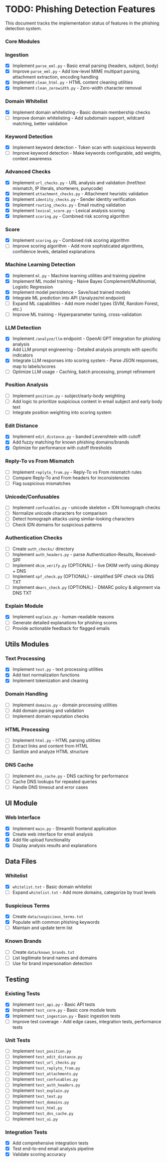 # TODO: Phishing Detection Features

This document tracks the implementation status of features in the phishing detection system.

### Core Modules

### Ingestion

- [x] Implement `parse_eml.py` - Basic email parsing (headers, subject, body)
- [x] Improve `parse_eml.py` - Add low-level MIME multipart parsing, attachment extraction, encoding handling
- [x] Implement `clean_html.py` - HTML content cleaning utilities
- [x] Implement `clean_zerowidth.py` - Zero-width character removal

### Domain Whitelist

- [x] Implement domain whitelisting - Basic domain membership checks
- [ ] Improve domain whitelisting - Add subdomain support, wildcard matching, better validation

### Keyword Detection

- [x] Implement keyword detection - Token scan with suspicious keywords
- [ ] Improve keyword detection - Make keywords configurable, add weights, context awareness

### Advanced Checks

- [x] Implement `url_checks.py` - URL analysis and validation (href/text mismatch, IP literals, shorteners, punycode)
- [x] Implement `attachment_checks.py` - Attachment heuristic validation
- [x] Implement `identity_checks.py` - Sender identity verification
- [x] Implement `routing_checks.py` - Email routing validation
- [x] Implement `lexical_score.py` - Lexical analysis scoring
- [x] Implement `scoring.py` - Combined risk scoring algorithm

### Score

- [x] Implement `scoring.py` - Combined risk scoring algorithm
- [ ] Improve scoring algorithm - Add more sophisticated algorithms, confidence levels, detailed explanations

### Machine Learning Detection

- [x] Implement `ml.py` - Machine learning utilities and training pipeline
- [x] Implement ML model training - Naive Bayes Complement/Multinomial, Logistic Regression
- [x] Implement model persistence - Save/load trained models
- [x] Integrate ML prediction into API (/analyze/ml endpoint)
- [ ] Expand ML capabilities - Add more model types (SVM, Random Forest, etc.)
- [ ] Improve ML training - Hyperparameter tuning, cross-validation

### LLM Detection

- [x] Implement `/analyze/llm` endpoint - OpenAI GPT integration for phishing analysis
- [x] Add LLM prompt engineering - Detailed analysis prompts with specific indicators
- [x] Integrate LLM responses into scoring system - Parse JSON responses, map to labels/scores
- [ ] Optimize LLM usage - Caching, batch processing, prompt refinement

### Position Analysis

- [ ] Implement `position.py` - subject/early-body weighting
- [ ] Add logic to prioritize suspicious content in email subject and early body text
- [ ] Integrate position weighting into scoring system

### Edit Distance

- [x] Implement `edit_distance.py` - banded Levenshtein with cutoff
- [x] Add fuzzy matching for known phishing domains/brands
- [x] Optimize for performance with cutoff thresholds

### Reply-To vs From Mismatch

- [ ] Implement `replyto_from.py` - Reply-To vs From mismatch rules
- [ ] Compare Reply-To and From headers for inconsistencies
- [ ] Flag suspicious mismatches

### Unicode/Confusables

- [ ] Implement `confusables.py` - unicode skeleton + IDN homograph checks
- [ ] Normalize unicode characters for comparison
- [ ] Detect homograph attacks using similar-looking characters
- [ ] Check IDN domains for suspicious patterns

### Authentication Checks

- [ ] Create `auth_checks/` directory
- [ ] Implement `auth_headers.py` - parse Authentication-Results, Received-SPF
- [ ] Implement `dkim_verify.py` (OPTIONAL) - live DKIM verify using dkimpy + DNS
- [ ] Implement `spf_check.py` (OPTIONAL) - simplified SPF check via DNS TXT
- [ ] Implement `dmarc_check.py` (OPTIONAL) - DMARC policy & alignment via DNS TXT

### Explain Module

- [x] Implement `explain.py` - human-readable reasons
- [ ] Generate detailed explanations for phishing scores
- [ ] Provide actionable feedback for flagged emails

## Utils Modules

### Text Processing

- [x] Implement `text.py` - text processing utilities
- [x] Add text normalization functions
- [x] Implement tokenization and cleaning

### Domain Handling

- [ ] Implement `domains.py` - domain processing utilities
- [ ] Add domain parsing and validation
- [ ] Implement domain reputation checks

### HTML Processing

- [ ] Implement `html.py` - HTML parsing utilities
- [ ] Extract links and content from HTML
- [ ] Sanitize and analyze HTML structure

### DNS Cache

- [ ] Implement `dns_cache.py` - DNS caching for performance
- [ ] Cache DNS lookups for repeated queries
- [ ] Handle DNS timeout and error cases

## UI Module

### Web Interface

- [x] Implement `main.py` - Streamlit frontend application
- [x] Create web interface for email analysis
- [x] Add file upload functionality
- [x] Display analysis results and explanations

## Data Files

### Whitelist

- [x] `whitelist.txt` - Basic domain whitelist
- [ ] Expand `whitelist.txt` - Add more domains, categorize by trust levels

### Suspicious Terms

- [x] Create `data/suspicious_terms.txt`
- [x] Populate with common phishing keywords
- [ ] Maintain and update term list

### Known Brands

- [ ] Create `data/known_brands.txt`
- [ ] List legitimate brand names and domains
- [ ] Use for brand impersonation detection

## Testing

### Existing Tests

- [x] Implement `test_api.py` - Basic API tests
- [x] Implement `test_core.py` - Basic core module tests
- [x] Implement `test_ingestion.py` - Basic ingestion tests
- [ ] Improve test coverage - Add edge cases, integration tests, performance tests

### Unit Tests

- [ ] Implement `test_position.py`
- [ ] Implement `test_edit_distance.py`
- [ ] Implement `test_url_checks.py`
- [ ] Implement `test_replyto_from.py`
- [ ] Implement `test_attachments.py`
- [ ] Implement `test_confusables.py`
- [ ] Implement `test_auth_headers.py`
- [ ] Implement `test_explain.py`
- [ ] Implement `test_text.py`
- [ ] Implement `test_domains.py`
- [ ] Implement `test_html.py`
- [ ] Implement `test_dns_cache.py`
- [ ] Implement `test_ui.py`

### Integration Tests

- [x] Add comprehensive integration tests
- [x] Test end-to-end email analysis pipeline
- [x] Validate scoring accuracy
